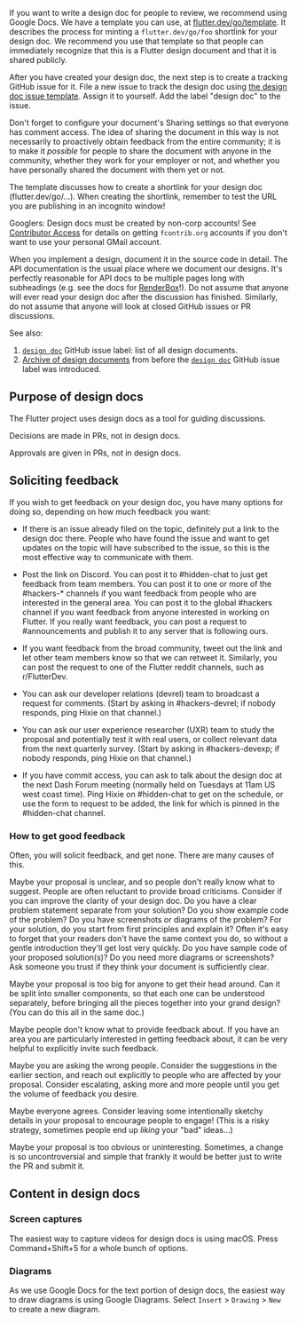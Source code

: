 If you want to write a design doc for people to review, we recommend using
Google Docs. We have a template you can use, at
[flutter.dev/go/template](https://flutter.dev/go/template). It describes the
process for minting a `flutter.dev/go/foo` shortlink for your design doc. We
recommend you use that template so that people can immediately recognize that
this is a Flutter design document and that it is shared publicly.

After you have created your design doc, the next step is to create a tracking
GitHub issue for it. File a new issue to track the design doc using
[the design doc issue template](https://github.com/flutter/flutter/issues/new?template=07_design_doc.yml).
Assign it to yourself. Add the label "design doc" to the issue.

Don't forget to configure your document's Sharing settings so that everyone has
comment access. The idea of sharing the document in this way is not necessarily
to proactively obtain feedback from the entire community; it is to make it
_possible_ for people to share the document with anyone in the community,
whether they work for your employer or not, and whether you have personally
shared the document with them yet or not.

The template discusses how to create a shortlink for your design doc
(flutter.dev/go/...). When creating the shortlink, remember to test the URL you
are publishing in an incognito window!

Googlers: Design docs must be created by non-corp accounts! See
[Contributor Access](Contributor-access.md#fcontriborg-accounts) for details on
getting `fcontrib.org` accounts if you don't want to use your personal GMail
account.

When you implement a design, document it in the source code in detail. The API
documentation is the usual place where we document our designs. It's perfectly
reasonable for API docs to be multiple pages long with subheadings (e.g. see the
docs for
[RenderBox](https://master-api.flutter.dev/flutter/rendering/RenderBox-class.html)!).
Do not assume that anyone will ever read your design doc after the discussion
has finished. Similarly, do not assume that anyone will look at closed GitHub
issues or PR discussions.

See also:

1. [`design doc`] GitHub issue label: list of all design documents.
1. [Archive of design documents] from before the [`design doc`] GitHub issue
   label was introduced.

## Purpose of design docs

The Flutter project uses design docs as a tool for guiding discussions.

Decisions are made in PRs, not in design docs.

Approvals are given in PRs, not in design docs.

## Soliciting feedback

If you wish to get feedback on your design doc, you have many options for doing
so, depending on how much feedback you want:

- If there is an issue already filed on the topic, definitely put a link to the
  design doc there. People who have found the issue and want to get updates on
  the topic will have subscribed to the issue, so this is the most effective way
  to communicate with them.

- Post the link on Discord. You can post it to #hidden-chat to just get feedback
  from team members. You can post it to one or more of the #hackers-\* channels
  if you want feedback from people who are interested in the general area. You
  can post it to the global #hackers channel if you want feedback from anyone
  interested in working on Flutter. If you really want feedback, you can post a
  request to #announcements and publish it to any server that is following ours.

- If you want feedback from the broad community, tweet out the link and let
  other team members know so that we can retweet it. Similarly, you can post the
  request to one of the Flutter reddit channels, such as r/FlutterDev.

- You can ask our developer relations (devrel) team to broadcast a request for
  comments. (Start by asking in #hackers-devrel; if nobody responds, ping Hixie
  on that channel.)

- You can ask our user experience researcher (UXR) team to study the proposal
  and potentially test it with real users, or collect relevant data from the
  next quarterly survey. (Start by asking in #hackers-devexp; if nobody
  responds, ping Hixie on that channel.)

- If you have commit access, you can ask to talk about the design doc at the
  next Dash Forum meeting (normally held on Tuesdays at 11am US west coast
  time). Ping Hixie on #hidden-chat to get on the schedule, or use the form to
  request to be added, the link for which is pinned in the #hidden-chat channel.

### How to get good feedback

Often, you will solicit feedback, and get none. There are many causes of this.

Maybe your proposal is unclear, and so people don't really know what to suggest.
People are often reluctant to provide broad criticisms. Consider if you can
improve the clarity of your design doc. Do you have a clear problem statement
separate from your solution? Do you show example code of the problem? Do you
have screenshots or diagrams of the problem? For your solution, do you start
from first principles and explain it? Often it's easy to forget that your
readers don't have the same context you do, so without a gentle introduction
they'll get lost very quickly. Do you have sample code of your proposed
solution(s)? Do you need more diagrams or screenshots? Ask someone you trust if
they think your document is sufficiently clear.

Maybe your proposal is too big for anyone to get their head around. Can it be
split into smaller components, so that each one can be understood separately,
before bringing all the pieces together into your grand design? (You can do this
all in the same doc.)

Maybe people don't know what to provide feedback about. If you have an area you
are particularly interested in getting feedback about, it can be very helpful to
explicitly invite such feedback.

Maybe you are asking the wrong people. Consider the suggestions in the earlier
section, and reach out explicitly to people who are affected by your proposal.
Consider escalating, asking more and more people until you get the volume of
feedback you desire.

Maybe everyone agrees. Consider leaving some intentionally sketchy details in
your proposal to encourage people to engage! (This is a risky strategy,
sometimes people end up _liking_ your "bad" ideas...)

Maybe your proposal is too obvious or uninteresting. Sometimes, a change is so
uncontroversial and simple that frankly it would be better just to write the PR
and submit it.

## Content in design docs

### Screen captures

The easiest way to capture videos for design docs is using macOS. Press
Command+Shift+5 for a whole bunch of options.

### Diagrams

As we use Google Docs for the text portion of design docs, the easiest way to
draw diagrams is using Google Diagrams. Select `Insert` > `Drawing` > `New` to
create a new diagram.

[archive of design documents]: https://github.com/flutter/flutter/issues/151486
[`design doc`]: https://github.com/flutter/flutter/issues?q=is%3Aopen+is%3Aissue+label%3A%22design+doc%22

